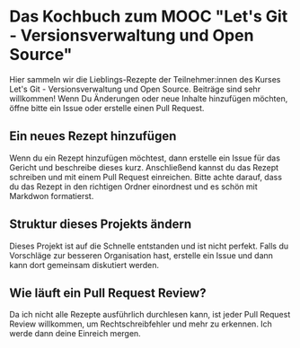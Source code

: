 # Das Kochbuch zum MOOC "Let's Git - Versionsverwaltung und Open Source" 

Hier sammeln wir die Lieblings-Rezepte der Teilnehmer:innen des Kurses Let's Git - Versionsverwaltung und Open Source. Beiträge sind sehr willkommen! Wenn Du Änderungen oder neue Inhalte hinzufügen möchten, öffne bitte ein Issue oder erstelle einen Pull Request.

## Ein neues Rezept hinzufügen

Wenn du ein Rezept hinzufügen möchtest, dann erstelle ein Issue für das Gericht und beschreibe dieses kurz. Anschließend kannst du das Rezept schreiben und mit einem Pull Request einreichen. Bitte achte darauf, dass du das Rezept in den richtigen Ordner einordnest und es schön mit Markdwon formatierst.

## Struktur dieses Projekts ändern

Dieses Projekt ist auf die Schnelle entstanden und ist nicht perfekt. Falls du Vorschläge zur besseren Organisation hast, erstelle ein Issue und dann kann dort gemeinsam diskutiert werden.

## Wie läuft ein Pull Request Review?

Da ich nicht alle Rezepte ausführlich durchlesen kann, ist jeder Pull Request Review willkommen, um Rechtschreibfehler und mehr zu erkennen. Ich werde dann deine Einreich mergen.
